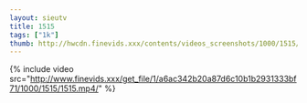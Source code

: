 ```yaml
--- 
layout: sieutv
title: 1515
tags: ["1k"]
thumb: http://hwcdn.finevids.xxx/contents/videos_screenshots/1000/1515/preview.mp4.jpg
---
```

{% include video src="http://www.finevids.xxx/get_file/1/a6ac342b20a87d6c10b1b2931333bf71/1000/1515/1515.mp4/" %} 
